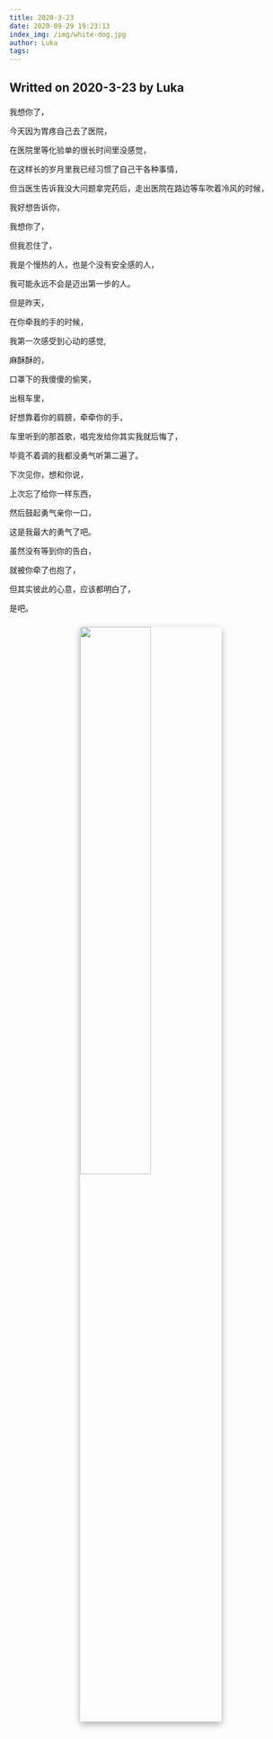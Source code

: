```yaml
---
title: 2020-3-23
date: 2020-09-29 19:23:13
index_img: /img/white-dog.jpg
author: Luka
tags:
---
```


## Writted on 2020-3-23 by Luka

<div id="aplayer" style="margin: 20px 0;"></div>

我想你了， 

今天因为胃疼自己去了医院， 

在医院里等化验单的很长时间里没感觉， 

在这样长的岁月里我已经习惯了自己干各种事情， 

但当医生告诉我没大问题拿完药后，走出医院在路边等车吹着冷风的时候， 

我好想告诉你， 

我想你了， 

但我忍住了， 

我是个慢热的人，也是个没有安全感的人， 

我可能永远不会是迈出第一步的人。 

 

但是昨天， 

在你牵我的手的时候， 

我第一次感受到心动的感觉, 

麻酥酥的， 

口罩下的我傻傻的偷笑， 

出租车里， 

好想靠着你的肩膀，牵牵你的手， 

车里听到的那首歌，唱完发给你其实我就后悔了， 

毕竟不着调的我都没勇气听第二遍了。 

 

下次见你，想和你说， 

上次忘了给你一样东西， 

然后鼓起勇气亲你一口， 

这是我最大的勇气了吧。 

 

虽然没有等到你的告白， 

就被你牵了也抱了， 

但其实彼此的心意，应该都明白了， 

是吧。 

<img src="/img/hong-photo.jpeg" style="width: 50%;margin: 1.5rem auto;display: block;box-shadow: 0 5px 11px 0 rgba(0,0,0,0.18), 0 4px 15px 0 rgba(0,0,0,0.15) !important;border-radius: 3px;image-orientation:initial">

<style>
@import url('//cdn.staticfile.org/aplayer/1.10.1/APlayer.min.css')
</style>
<script src="//cdn.staticfile.org/aplayer/1.10.1/APlayer.min.js" defer></script>
<script type="text/javascript">
  var oldLoadAp = window.onload;
  window.onload = function () {
    oldLoadAp && oldLoadAp();

    new APlayer({
      container: document.getElementById('aplayer'),
      autoplay: false,
      audio: { name: 'Six Pieces for Piano', artist: '郎朗', url: '/song/langlang.mp3', cover: '/img/langlang.jpg', }
    });
  }
</script>